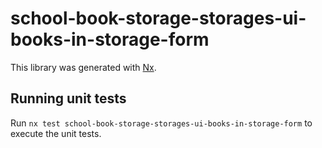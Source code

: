 # school-book-storage-storages-ui-books-in-storage-form

This library was generated with [Nx](https://nx.dev).

## Running unit tests

Run `nx test school-book-storage-storages-ui-books-in-storage-form` to execute the unit tests.
